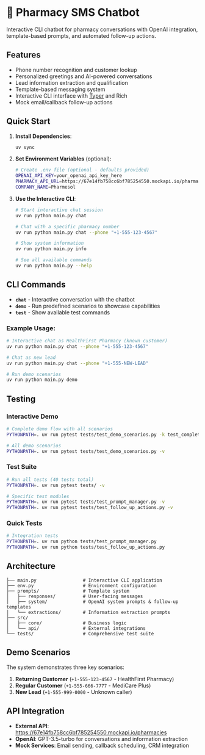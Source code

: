# 🏥 Pharmacy SMS Chatbot

Interactive CLI chatbot for pharmacy conversations with OpenAI integration, template-based prompts, and automated follow-up actions.

## Features

- Phone number recognition and customer lookup
- Personalized greetings and AI-powered conversations  
- Lead information extraction and qualification
- Template-based messaging system
- Interactive CLI interface with [Typer](https://typer.tiangolo.com/) and Rich
- Mock email/callback follow-up actions

## Quick Start

1. **Install Dependencies**:
   ```bash
   uv sync
   ```

2. **Set Environment Variables** (optional):
   ```bash
   # Create .env file (optional - defaults provided)
   OPENAI_API_KEY=your_openai_api_key_here
   PHARMACY_API_URL=https://67e14fb758cc6bf785254550.mockapi.io/pharmacies
   COMPANY_NAME=Pharmesol
   ```

3. **Use the Interactive CLI**:
   ```bash
   # Start interactive chat session
   uv run python main.py chat
   
   # Chat with a specific pharmacy number
   uv run python main.py chat --phone "+1-555-123-4567"
   
   # Show system information
   uv run python main.py info
   
   # See all available commands
   uv run python main.py --help
   ```

## CLI Commands

- **`chat`** - Interactive conversation with the chatbot
- **`demo`** - Run predefined scenarios to showcase capabilities
- **`test`** - Show available test commands

### Example Usage:
```bash
# Interactive chat as HealthFirst Pharmacy (known customer)
uv run python main.py chat --phone "+1-555-123-4567"

# Chat as new lead
uv run python main.py chat --phone "+1-555-NEW-LEAD"

# Run demo scenarios
uv run python main.py demo
```

## Testing

### Interactive Demo
```bash
# Complete demo flow with all scenarios
PYTHONPATH=. uv run pytest tests/test_demo_scenarios.py -k test_complete_demo_flow -v -s

# All demo scenarios
PYTHONPATH=. uv run pytest tests/test_demo_scenarios.py -v
```

### Test Suite
```bash
# Run all tests (40 tests total)
PYTHONPATH=. uv run pytest tests/ -v

# Specific test modules
PYTHONPATH=. uv run pytest tests/test_prompt_manager.py -v
PYTHONPATH=. uv run pytest tests/test_follow_up_actions.py -v
```

### Quick Tests
```bash
# Integration tests
PYTHONPATH=. uv run python tests/test_prompt_manager.py
PYTHONPATH=. uv run python tests/test_follow_up_actions.py
```

## Architecture

```
├── main.py                 # Interactive CLI application
├── env.py                  # Environment configuration
├── prompts/                # Template system
│   ├── responses/          # User-facing messages
│   ├── system/             # OpenAI system prompts & follow-up templates
│   └── extractions/        # Information extraction prompts
├── src/
│   ├── core/               # Business logic
│   └── api/                # External integrations
└── tests/                  # Comprehensive test suite
```

## Demo Scenarios

The system demonstrates three key scenarios:

1. **Returning Customer** (`+1-555-123-4567` - HealthFirst Pharmacy)
2. **Regular Customer** (`+1-555-666-7777` - MediCare Plus)  
3. **New Lead** (`+1-555-999-0000` - Unknown caller)

## API Integration

- **External API**: https://67e14fb758cc6bf785254550.mockapi.io/pharmacies
- **OpenAI**: GPT-3.5-turbo for conversations and information extraction
- **Mock Services**: Email sending, callback scheduling, CRM integration